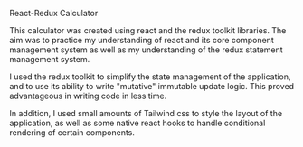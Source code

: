 React-Redux Calculator

This calculator was created using react and the redux toolkit libraries. The aim was to practice my understanding of react and its core component management system as well as my understanding of the redux statement management system.

I used the redux toolkit to simplify the state management of the application, and to use its ability to write "mutative" immutable update logic. This proved advantageous in writing code in less time.

In addition, I used small amounts of Tailwind css to style the layout of the application, as well as some native react hooks to handle conditional rendering of certain components.
